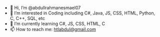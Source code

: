 - 👋 Hi, I’m @abdullrahmanesmael07
- 👀 I’m interested in Coding including C#, Java, JS, CSS, HTML, Python, C, C++, SQL, etc
- 🌱 I’m currently learning C#, JS, CSS, HTML, C 
- 📫 How to reach me: htlabdul@gmail.com

<!---
abdullrahmanesmael07/abdullrahmanesmael07 is a ✨ special ✨ repository because its `README.md` (this file) appears on your GitHub profile.
You can click the Preview link to take a look at your changes.
--->
